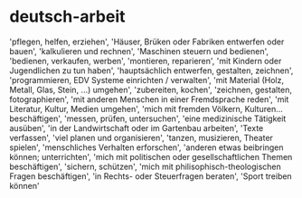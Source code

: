 # deutsch-arbeit
'pflegen, helfen, erziehen', 'Häuser, Brüken oder Fabriken entwerfen oder bauen', 'kalkulieren und rechnen', 'Maschinen steuern und bedienen', 'bedienen, verkaufen, werben', 'montieren, reparieren', 'mit Kindern oder Jugendlichen zu tun haben', 'hauptsächlich entwerfen, gestalten, zeichnen', 'programmieren, EDV Systeme einrichten / verwalten', 'mit Material (Holz, Metall, Glas, Stein, ...) umgehen', 'zubereiten, kochen', 'zeichnen, gestalten, fotographieren', 'mit anderen Menschen in einer Fremdsprache reden', 'mit Literatur, Kultur, Medien umgehen', 'mich mit fremden Völkern, Kulturen... beschäftigen', 'messen, prüfen, untersuchen', 'eine medizinische Tätigkeit ausüben', 'in der Landwirtschaft oder im Gartenbau arbeiten', 'Texte verfassen', 'viel planen und organisieren', 'tanzen, musizieren, Theater spielen', 'menschliches Verhalten erforschen', 'anderen etwas beibringen können; unterrichten', 'mich mit politischen oder gesellschaftlichen Themen beschäftigen', 'sichern, schützen', 'mich mit philisophisch-theologischen Fragen beschäftigen', 'in Rechts- oder Steuerfragen beraten', 'Sport treiben können'

